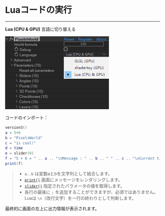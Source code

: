 # Luaコードの実行

---

**Lua (CPU & GPU)** 言語に切り替える

![LuaMode](LuaMode.png)

コードのインポート： 
```lua:hello.lua
version3()
a = 5+6
b = "PixelsWorld"
c = "is cool!"
d = time
e = slider(0)
f = "5 + 6 = " .. a .. "\nMessage : " .. b .. " " .. c .. "\nCurrent time is : " .. d .. " (s)\nValue of slider0 is : " .. e
print(f)
```

> - ` a..b ` は変数aとbを文字列として結合します。
> - [`print()`](FuncList.md#print) 画面にメッセージをレンダリングします。
> - [`slider()`](LinkParameters.md) 指定されたパラメータの値を取得します。
> - 各行の最後に `;` を追加することができますが、必須ではありません。Luaは `\n`（改行文字）を一行の終わりとして判断します。

最終的に画面の左上に出力情報が表示されます。